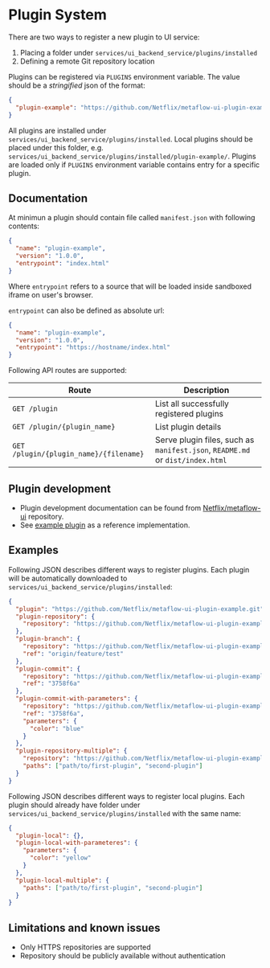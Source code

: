 # Plugin System

There are two ways to register a new plugin to UI service:

1. Placing a folder under `services/ui_backend_service/plugins/installed`
2. Defining a remote Git repository location

Plugins can be registered via `PLUGINS` environment variable. The value should be a _stringified_ json of the format:

```json
{
  "plugin-example": "https://github.com/Netflix/metaflow-ui-plugin-example.git"
}
```

All plugins are installed under `services/ui_backend_service/plugins/installed`. Local plugins should be placed under this folder, e.g. `services/ui_backend_service/plugins/installed/plugin-example/`.
Plugins are loaded only if `PLUGINS` environment variable contains entry for a specific plugin.

## Documentation

At minimun a plugin should contain file called `manifest.json` with following contents:

```json
{
  "name": "plugin-example",
  "version": "1.0.0",
  "entrypoint": "index.html"
}
```

Where `entrypoint` refers to a source that will be loaded inside sandboxed iframe on user's browser.

`entrypoint` can also be defined as absolute url:

```json
{
  "name": "plugin-example",
  "version": "1.0.0",
  "entrypoint": "https://hostname/index.html"
}
```

Following API routes are supported:

| Route                                  | Description                                                                   |
| -------------------------------------- | ----------------------------------------------------------------------------- |
| `GET /plugin`                          | List all successfully registered plugins                                      |
| `GET /plugin/{plugin_name}`            | List plugin details                                                           |
| `GET /plugin/{plugin_name}/{filename}` | Serve plugin files, such as `manifest.json`, `README.md` or `dist/index.html` |

## Plugin development

- Plugin development documentation can be found from [Netflix/metaflow-ui](https://github.com/Netflix/metaflow-ui) repository.
- See [example plugin](https://github.com/Netflix/metaflow-ui-plugin-example) as a reference implementation.

## Examples

Following JSON describes different ways to register plugins. Each plugin will be automatically downloaded to `services/ui_backend_service/plugins/installed`:

```json
{
  "plugin": "https://github.com/Netflix/metaflow-ui-plugin-example.git",
  "plugin-repository": {
    "repository": "https://github.com/Netflix/metaflow-ui-plugin-example.git"
  },
  "plugin-branch": {
    "repository": "https://github.com/Netflix/metaflow-ui-plugin-example.git",
    "ref": "origin/feature/test"
  },
  "plugin-commit": {
    "repository": "https://github.com/Netflix/metaflow-ui-plugin-example.git",
    "ref": "3758f6a"
  },
  "plugin-commit-with-parameters": {
    "repository": "https://github.com/Netflix/metaflow-ui-plugin-example.git",
    "ref": "3758f6a",
    "parameters": {
      "color": "blue"
    }
  },
  "plugin-repository-multiple": {
    "repository": "https://github.com/Netflix/metaflow-ui-plugin-example.git",
    "paths": ["path/to/first-plugin", "second-plugin"]
  }
}
```

Following JSON describes different ways to register local plugins. Each plugin should already have folder under `services/ui_backend_service/plugins/installed` with the same name:

```json
{
  "plugin-local": {},
  "plugin-local-with-parameteres": {
    "parameters": {
      "color": "yellow"
    }
  },
  "plugin-local-multiple": {
    "paths": ["path/to/first-plugin", "second-plugin"]
  }
}
```

## Limitations and known issues

- Only HTTPS repositories are supported
- Repository should be publicly available without authentication
